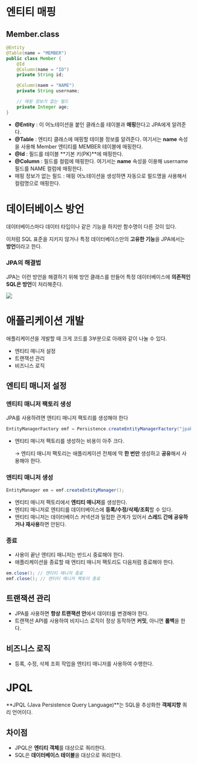 # 엔티티 매핑

## Member.class

```java
@Entity
@Table(name = "MEMBER")
public class Member {
	@Id
	@Column(name = "ID")
	private String id;

	@Column(naem = "NAME")
	private String username;

	// 매핑 정보가 없는 필드
	private Integer age;
}
```

- **@Entity** : 이 어노테이션을 붙인 클래스를 테이블과 **매핑**한다고 JPA에게 알려준다.
- **@Table** : 엔티티 클래스에 매핑할 테이블 정보를 알려준다. 여기서는 **name** 속성을 사용해 Member 엔티티를 MEMBER 테이블에 매핑한다.
- **@Id** : 필드를 테이블 **기본 키(PK)**에 매핑한다.
- **@Column** : 필드를 컬럼에 매핑한다. 여기서는 **name** 속성을 이용해 username 필드를 NAME 컬럼에 매핑한다.
- 매핑 정보가 없는 필드 : 매핑 어노테이션을 생성하면 자동으로 필드명을 사용해서 컬럼명으로 매핑한다.

# 데이터베이스 방언

데이터베이스마다 데이터 타입이나 같은 기능을 하지만 함수명이 다른 것이 있다.

이처럼 SQL 표준을 지키지 않거나 특정 데이터베이스만의 **고유한 기능**을 JPA에서는 **방언**이라고 한다.

### JPA의 해결법

JPA는 이런 방언을 해결하기 위해 방언 클래스를 만들어 특정 데이터베이스에 **의존적인 SQL은 방언**이 처리해준다.

![](https://blog.kakaocdn.net/dn/cunU3I/btqEGTU1B8W/cEefmBqjuHKKbsSgQykj7k/img.png)

# 애플리케이션 개발

애플리케이션을 개발할 때 크게 코드를 3부분으로 아래와 같이 나눌 수 있다.

- 엔티티 매니저 설정
- 트랜잭션 관리
- 비즈니스 로직

## 엔티티 매니저 설정

### 엔티티 매니저 팩토리 생성

JPA를 사용하려면 엔티티 매니저 팩토리를 생성해야 한다

```java
EntityManagerFactory emf = Persistence.createEntityManagerFactory("jpabook");
```

- 엔티티 매니저 팩토리를 생성하는 비용이 아주 크다.
    
    → 엔티티 매니저 팩토리는 애플리케이션 전체에 딱 **한 번만** 생성하고 **공유**해서 사용해야 한다.
    

### 엔티티 매니저 생성

```java
EntityManager em = emf.createEntityManager();
```

- 엔티티 매니저 팩토리에서 **엔티티 매니저**를 생성한다.
- 엔티티 매니저로 엔티티를 데이터베이스에 **등록/수정/삭제/조회**할 수 있다.
- 엔티티 매니저는 데이터베이스 커넥션과 밀접한 관계가 있어서 **스레드 간에 공유하거나 재사용**하면 안된다.

### 종료

- 사용이 끝난 엔티티 매니저는 반드시 중료해야 한다.
- 애플리케이션을 종료할 때 엔티티 매니저 팩토리도 다음처럼 종료해야 한다.

```java
em.close(); // 엔티티 매니저 종료
emf.close(); // 엔티티 매니저 팩토리 종료
```

## 트랜잭션 관리

- JPA를 사용하면 **항상 트랜잭션 안**에서 데이터를 변경해야 한다.
- 트랜잭션 API를 사용하여 비지니스 로직이 정상 동작하면 **커밋**, 아니면 **롤백**을 한다.

## 비즈니스 로직

- 등록, 수정, 삭제 조회 작업을 엔티티 매니저를 사용하여 수행한다.

# JPQL

**JPQL (Java Persistence Query Language)**는 SQL을 추상화한 **객체지향** 쿼리 언어이다.

## 차이점

- JPQL은 **엔티티 객체**를 대상으로 쿼리한다.
- SQL은 **데이터베이스 테이블**을 대상으로 쿼리한다.